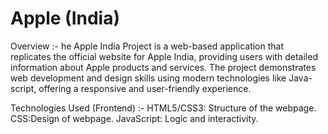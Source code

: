 # Apple (India) 

Overview :-
he Apple India Project is a web-based application that replicates the official website for Apple India, providing users with detailed information about Apple products and services. The project demonstrates web development and design skills using modern technologies like Java-script, offering a responsive and user-friendly experience.

Technologies Used (Frontend) :-
HTML5/CSS3: Structure of the webpage.
CSS:Design of webpage.
JavaScript: Logic and interactivity.